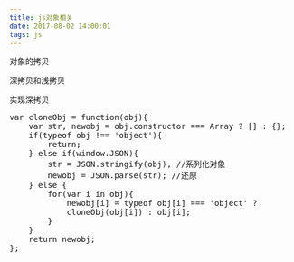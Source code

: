 ```yaml
---
title: js对象相关
date: 2017-08-02 14:00:01
tags: js
---
```


对象的拷贝

深拷贝和浅拷贝

实现深拷贝
<pre>
var cloneObj = function(obj){
    var str, newobj = obj.constructor === Array ? [] : {};
    if(typeof obj !== 'object'){
        return;
    } else if(window.JSON){
        str = JSON.stringify(obj), //系列化对象
        newobj = JSON.parse(str); //还原
    } else {
        for(var i in obj){
            newobj[i] = typeof obj[i] === 'object' ?
            cloneObj(obj[i]) : obj[i];
        }
    }
    return newobj;
};
</pre>

